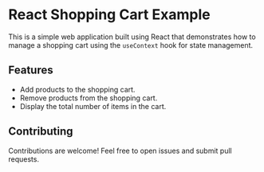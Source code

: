 # React Shopping Cart Example

This is a simple web application built using React that demonstrates how to manage a shopping cart using the `useContext` hook for state management.

## Features

- Add products to the shopping cart.
- Remove products from the shopping cart.
- Display the total number of items in the cart.

## Contributing

Contributions are welcome! Feel free to open issues and submit pull requests.